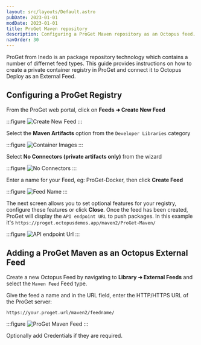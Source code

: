 ```yaml
---
layout: src/layouts/Default.astro
pubDate: 2023-01-01
modDate: 2023-01-01
title: ProGet Maven repository
description: Configuring a ProGet Maven repository as an Octopus feed.
navOrder: 30
---
```


ProGet from Inedo is an package repository technology which contains a number of differnet feed types.  This guide provides instructions on how to create a private container registry in ProGet and connect it to Octopus Deploy as an External Feed.

## Configuring a ProGet Registry

From the ProGet web portal, click on **Feeds ➜ Create New Feed** 

:::figure
![Create New Feed](/docs/packaging-applications/package-repositories/guides/images/proget-create-feed.png)
:::

Select the **Maven Artifacts** option from the `Developer Libraries` category

:::figure
![Container Images](/docs/packaging-applications/package-repositories/guides/maven-repositories/images/proget-new-maven-feed.png)
:::

Select **No Connectors (private artifacts only)** from the wizard

:::figure
![No Connectors](/docs/packaging-applications/package-repositories/guides/maven-repositories/images/proget-maven-no-connectors.png)
:::

Enter a name for your Feed, eg: ProGet-Docker, then click **Create Feed**

:::figure
![Feed Name](/docs/packaging-applications/package-repositories/guides/maven-repositories/images/proget-maven-repositories.png)
:::

The next screen allows you to set optional features for your registry, configure these features or click **Close**.  Once the feed has been created, ProGet will display the `API endpoint URL` to push packages.  In this example it's `https://proget.octopusdemos.app/maven2/ProGet-Maven/`

:::figure
![API endpoint Url](/docs/packaging-applications/package-repositories/guides/maven-repositories/images/proget-maven-api-endpoint.png)
:::

## Adding a ProGet Maven as an Octopus External Feed

Create a new Octopus Feed by navigating to **Library ➜ External Feeds** and select the `Maven Feed` Feed type. 

Give the feed a name and in the URL field, enter the HTTP/HTTPS URL of the ProGet server:

`https://your.proget.url/maven2/feedname/`

:::figure
![ProGet Maven Feed](/docs/packaging-applications/package-repositories/guides/maven-repositories/images/proget-external-feed.png)
:::

Optionally add Credentials if they are required. 